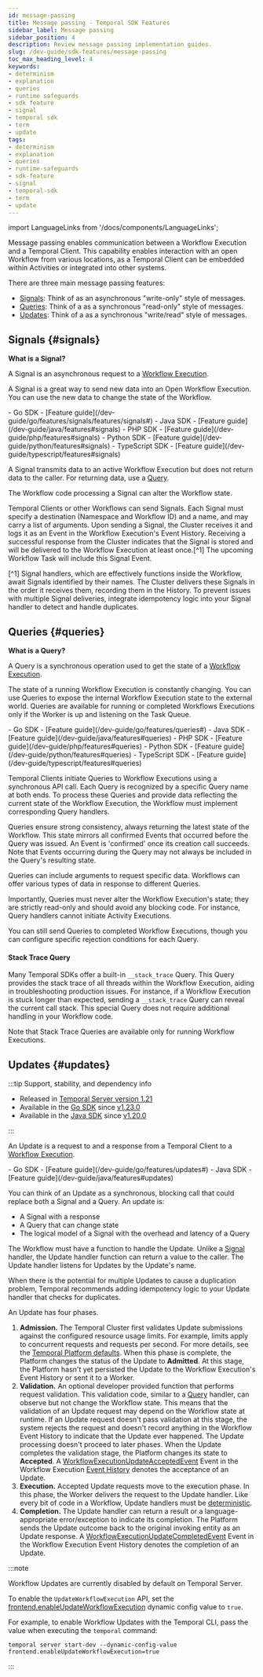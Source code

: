 ```yaml
---
id: message-passing
title: Message passing - Temporal SDK Features
sidebar_label: Message passing
sidebar_position: 4
description: Review message passing implementation guides.
slug: /dev-guide/sdk-features/message-passing
toc_max_heading_level: 4
keywords:
- determinism
- explanation
- queries
- runtime safeguards
- sdk feature
- signal
- temporal sdk
- term
- update
tags:
- determinism
- explanation
- queries
- runtime-safeguards
- sdk-feature
- signal
- temporal-sdk
- term
- update
---
```


<!-- THIS FILE IS GENERATED. DO NOT EDIT THIS FILE DIRECTLY -->

import LanguageLinks from '/docs/components/LanguageLinks';

Message passing enables communication between a Workflow Execution and a Temporal Client.
This capability enables interaction with an open Workflow from various locations, as a Temporal Client can be embedded within Activities or integrated into other systems.

There are three main message passing features:

- [Signals](#signals): Think of as an asynchronous "write-only" style of messages.
- [Queries](#queries): Think of a as a synchronous "read-only" style of messages.
- [Updates](#updates): Think of a as a synchronous "write/read" style of messages.

## Signals {#signals}

**What is a Signal?**

A Signal is an asynchronous request to a [Workflow Execution](/workflows#workflow-execution).

A Signal is a great way to send new data into an Open Workflow Execution.
You can use the new data to change the state of the Workflow.

<LanguageLinks>
- Go SDK
- [Feature guide](/dev-guide/go/features/signals/features/signals#)
- Java SDK
- [Feature guide](/dev-guide/java/features#signals)
- PHP SDK
- [Feature guide](/dev-guide/php/features#signals)
- Python SDK
- [Feature guide](/dev-guide/python/features#signals)
- TypeScript SDK
- [Feature guide](/dev-guide/typescript/features#signals)
</LanguageLinks>

A Signal transmits data to an active Workflow Execution but does not return data to the caller.
For returning data, use a [Query](#queries).

The Workflow code processing a Signal can alter the Workflow state.

Temporal Clients or other Workflows can send Signals.
Each Signal must specify a destination (Namespace and Workflow ID) and a name, and may carry a list of arguments.
Upon sending a Signal, the Cluster receives it and logs it as an Event in the Workflow Execution's Event History. Receiving a successful response from the Cluster indicates that the Signal is stored and will be delivered to the Workflow Execution at least once.[^1] The upcoming Workflow Task will include this Signal Event.

[^1] Signal handlers, which are effectively functions inside the Workflow, await Signals identified by their names.
The Cluster delivers these Signals in the order it receives them, recording them in the History.
To prevent issues with multiple Signal deliveries, integrate idempotency logic into your Signal handler to detect and handle duplicates.

## Queries {#queries}

**What is a Query?**

A Query is a synchronous operation used to get the state of a [Workflow Execution](/workflows#workflow-execution).

The state of a running Workflow Execution is constantly changing.
You can use Queries to expose the internal Workflow Execution state to the external world.
Queries are available for running or completed Workflows Executions only if the Worker is up and listening on the Task Queue.

<LanguageLinks>
- Go SDK
- [Feature guide](/dev-guide/go/features/queries#)
- Java SDK
- [Feature guide](/dev-guide/java/features#queries)
- PHP SDK
- [Feature guide](/dev-guide/php/features#queries)
- Python SDK
- [Feature guide](/dev-guide/python/features#queries)
- TypeScript SDK
- [Feature guide](/dev-guide/typescript/features#queries)
</LanguageLinks>

Temporal Clients initiate Queries to Workflow Executions using a synchronous API call.
Each Query is recognized by a specific Query name at both ends.
To process these Queries and provide data reflecting the current state of the Workflow Execution, the Workflow must implement corresponding Query handlers.

Queries ensure strong consistency, always returning the latest state of the Workflow.
This state mirrors all confirmed Events that occurred before the Query was issued.
An Event is 'confirmed' once its creation call succeeds.
Note that Events occurring during the Query may not always be included in the Query's resulting state.

Queries can include arguments to request specific data.
Workflows can offer various types of data in response to different Queries.

Importantly, Queries must never alter the Workflow Execution's state; they are strictly read-only and should avoid any blocking code.
For instance, Query handlers cannot initiate Activity Executions.

You can still send Queries to completed Workflow Executions, though you can configure specific rejection conditions for each Query.

#### Stack Trace Query

Many Temporal SDKs offer a built-in `__stack_trace` Query.
This Query provides the stack trace of all threads within the Workflow Execution, aiding in troubleshooting production issues.
For instance, if a Workflow Execution is stuck longer than expected, sending a `__stack_trace` Query can reveal the current call stack.
This special Query does not require additional handling in your Workflow code.

Note that Stack Trace Queries are available only for running Workflow Executions.

## Updates {#updates}

:::tip Support, stability, and dependency info

- Released in [Temporal Server version 1.21](https://github.com/temporalio/temporal/releases/tag/v1.21.0)
- Available in the [Go SDK](https://pkg.go.dev/go.temporal.io/sdk@v1.23.1/client#Client.UpdateWorkflowWithOptions) since [v1.23.0](https://github.com/temporalio/sdk-go/releases/tag/v1.23.0)
- Available in the [Java SDK](https://www.javadoc.io/doc/io.temporal/temporal-sdk/latest/io/temporal/client/WorkflowStub.html#startUpdate(io.temporal.client.UpdateOptions,java.lang.Object...)) since [v1.20.0](https://github.com/temporalio/sdk-java/releases/tag/v1.20.0)

:::

An Update is a request to and a response from a Temporal Client to a [Workflow Execution](/workflows#workflow-execution).

<LanguageLinks>
- Go SDK
- [Feature guide](/dev-guide/go/features/updates#)
- Java SDK
- [Feature guide](/dev-guide/java/features#updates)
</LanguageLinks>

You can think of an Update as a synchronous, blocking call that could replace both a Signal and a Query. An update is:

- A Signal with a response
- A Query that can change state
- The logical model of a Signal with the overhead and latency of a Query

The Workflow must have a function to handle the Update.
Unlike a [Signal](/workflows#signal) handler, the Update handler function can return a value to the caller.
The Update handler listens for Updates by the Update's name.

When there is the potential for multiple Updates to cause a duplication problem, Temporal recommends adding idempotency logic to your Update handler that checks for duplicates.

An Update has four phases.

1. **Admission.** The Temporal Cluster first validates Update submissions against the configured resource usage limits.
   For example, limits apply to concurrent requests and requests per second.
   For more details, see the [Temporal Platform defaults](/self-hosted-guide/defaults#).
   When this phase is complete, the Platform changes the status of the Update to **Admitted**.
   At this stage, the Platform hasn't yet persisted the Update to the Workflow Execution's Event History or sent it to a Worker.
2. **Validation.** An optional developer provided function that performs request validation.
   This validation code, similar to a [Query](/workflows#query) handler, can observe but not change the Workflow state.
   This means that the validation of an Update request may depend on the Workflow state at runtime.
   If an Update request doesn't pass validation at this stage, the system rejects the request and doesn't record anything in the Workflow Event History to indicate that the Update ever happened.
   The Update processing doesn't proceed to later phases.
   When the Update completes the validation stage, the Platform changes its state to **Accepted**.
   A [WorkflowExecutionUpdateAcceptedEvent](/references/events#workflowexecutionupdateacceptedevent) Event in the Workflow Execution [Event History](#event-history) denotes the acceptance of an Update.
3. **Execution.** Accepted Update requests move to the execution phase.
   In this phase, the Worker delivers the request to the Update handler.
   Like every bit of code in a Workflow, Update handlers must be [deterministic](/workflows#deterministic-constraints).
4. **Completion.** The Update handler can return a result or a language-appropriate error/exception to indicate its completion.
   The Platform sends the Update outcome back to the original invoking entity as an Update response.
   A [WorkflowExecutionUpdateCompletedEvent](/references/events#workflowexecutionupdatecompletedevent) Event in the Workflow Execution Event History denotes the completion of an Update.

:::note

Workflow Updates are currently disabled by default on Temporal Server.

To enable the `UpdateWorkflowExecution` API, set the [frontend.enableUpdateWorkflowExecution](https://github.com/temporalio/temporal/blob/main/common/dynamicconfig/constants.go) dynamic config value to `true`.

For example, to enable Workflow Updates with the Temporal CLI, pass the value when executing the `temporal` command:

```command
temporal server start-dev --dynamic-config-value frontend.enableUpdateWorkflowExecution=true
```

:::
